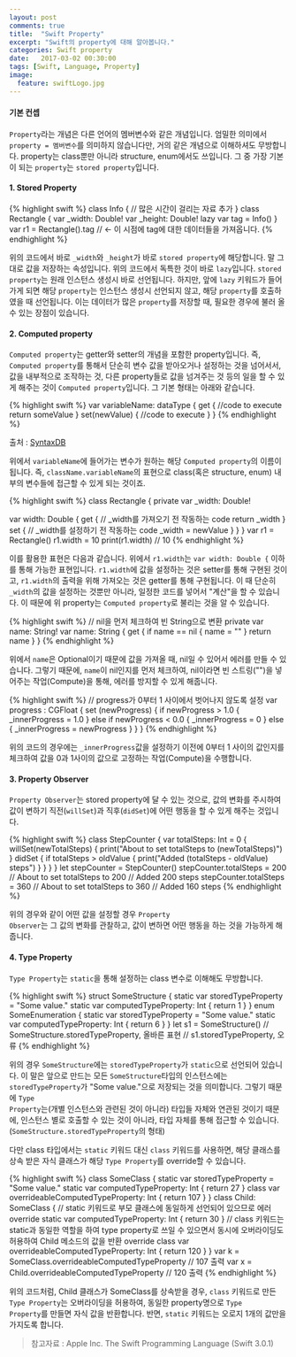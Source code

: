```yaml
---
layout: post
comments: true
title:  "Swift Property"
excerpt: "Swift의 property에 대해 알아봅니다."
categories: Swift property
date:   2017-03-02 00:30:00
tags: [Swift, Language, Property]
image:
  feature: swiftLogo.jpg
---
```



#### 기본 컨셉

<code>Property</code>라는 개념은 다른 언어의 멤버변수와 같은 개념입니다. 엄밀한 의미에서 <code>property = 멤버변수</code>를 의미하지 않습니다만, 거의 같은 개념으로 이해하셔도 무방합니다. property는 class뿐만 아니라 structure, enum에서도 쓰입니다. 그 중 가장 기본이 되는 <code>property</code>는 <code>stored property</code>입니다.

#### 1. Stored Property

{% highlight swift %}
class Info {
  // 많은 시간이 걸리는 자료 추가
}
class Rectangle {
    var _width: Double!
    var _height: Double!
    lazy var tag = Info()
}
var r1 = Rectangle().tag // <- 이 시점에 tag에 대한 데이터들을 가져옵니다.
{% endhighlight %}

위의 코드에서 바로 <code>_width</code>와 <code>_height</code>가 바로 <code>stored property</code>에 해당합니다. 말 그대로 값을 저장하는 속성입니다. 위의 코드에서 독특한 것이 바로 <code>lazy</code>입니다. <code>stored property</code>는 원래 인스턴스 생성시 바로 선언됩니다. 하지만, 앞에 <code>lazy</code> 키워드가 들어가게 되면 해당 <code>property</code>는 인스턴스 생성시 선언되지 않고, 해당  <code>property</code>를 호출하였을 때 선언됩니다. 이는 데이터가 많은 <code>property</code>를 저장할 때, 필요한 경우에 불러 올 수 있는 장점이 있습니다.<!--_-->

#### 2. Computed property

<code>Computed property</code>는 getter와 setter의 개념을 포함한 property입니다. 즉, <code>Computed property</code>를 통해서 단순히 변수 값을 받아오거나 설정하는 것을 넘어서서, 값을 내부적으로 조작하는 것, 다른 property들로 값을 넘겨주는 것 등의 일을 할 수 있게 해주는 것이 <code>Computed property</code>입니다. 그 기본 형태는 아래와 같습니다.

{% highlight swift %}
var variableName: dataType {
    get {
        //code to execute
        return someValue
    }
    set(newValue) {
        //code to execute
    }
}
{% endhighlight %}

출처 : <a href="https://syntaxdb.com/ref/swift/getters-setters">SyntaxDB</a>

위에서 <code>variableName</code>에 들어가는 변수가 원하는 해당 <code>Computed property</code>의 이름이 됩니다. 즉, <code>className.variableName</code>의 표현으로 class(혹은 structure, enum) 내부의 변수들에 접근할 수 있게 되는 것이죠.

{% highlight swift %}
class Rectangle {
  private var _width: Double!

  var width: Double {
    get {
      // _width를 가져오기 전 작동하는 code
      return _width
    } set {
      // _width를 설정하기 전 작동하는 code
      _width = newValue
    }
  }
}
var r1 = Rectangle()
r1.width = 10
print(r1.width) // 10
{% endhighlight %}

이를 활용한 표현은 다음과 같습니다. 위에서 <code>r1.width</code>는 <code>var width: Double {</code> 이하를 통해 가능한 표현입니다. <code>r1.width</code>에 값을 설정하는 것은 setter를 통해 구현된 것이고, <code>r1.width</code>의 출력을 위해 가져오는 것은 getter를 통해 구현됩니다. 이 때 단순히 <code>_width</code>의 값을 설정하는 것뿐만 아니라, 일정한 코드를 넣어서 "계산"을 할 수 있습니다. 이 때문에 위 property는 <code>Computed property</code>로 불리는 것을 알 수 있습니다.<!--_-->

{% highlight swift %}
// nil을 먼저 체크하여 빈 String으로 변환
private var name: String!
var name: String {
  get {
    if name == nil {
      name = ""
    }
    return name
  }
}
{% endhighlight %}

위에서 <code>name</code>은 Optional이기 때문에 값을 가져올 때, nil일 수 있어서 에러를 만들 수 있습니다. 그렇기 때문에, <code>name</code>이 nil인지를 먼저 체크하여, nil이라면 빈 스트링("")을 넣어주는 작업(Compute)을 통해, 에러를 방지할 수 있게 해줍니다.

{% highlight swift %}
// progress가 0부터 1 사이에서 벗어나지 않도록 설정
var progress : CGFloat {
    set (newProgress) {
        if newProgress > 1.0 {
            _innerProgress = 1.0
        } else if newProgress < 0.0 {
            _innerProgress = 0
        } else {
            _innerProgress = newProgress
        }
    }
}
{% endhighlight %}

위의 코드의 경우에는 <code>_innerProgress</code>값을 설정하기 이전에 0부터 1 사이의 값인지를 체크하여 값을 0과 1사이의 값으로 고정하는 작업(Compute)을 수행합니다.<!--_-->

#### 3. Property Observer

<code>Property Observer</code>는 stored property에 달 수 있는 것으로, 값의 변화를 주시하여 값이 변하기 직전(<code>willSet</code>)과 직후(<code>didSet</code>)에 어떤 행동을 할 수 있게 해주는 것입니다.

{% highlight swift %}
class StepCounter {
    var totalSteps: Int = 0 {
        willSet(newTotalSteps) {
            print("About to set totalSteps to \(newTotalSteps)")
        }
        didSet {
            if totalSteps > oldValue  {
                print("Added \(totalSteps - oldValue) steps")
            }
        }
    }
}
let stepCounter = StepCounter()
stepCounter.totalSteps = 200
// About to set totalSteps to 200
// Added 200 steps
stepCounter.totalSteps = 360
// About to set totalSteps to 360
// Added 160 steps
{% endhighlight %}

위의 경우와 같이 어떤 값을 설정할 경우 <code>Property Observer</code>는 그 값의 변화를 관찰하고, 값이 변하면 어떤 행동을 하는 것을 가능하게 해줍니다.

#### 4. Type Property

<code>Type Property</code>는 <code>static</code>을 통해 설정하는 class 변수로 이해해도 무방합니다.

{% highlight swift %}
struct SomeStructure {
    static var storedTypeProperty = "Some value."
    static var computedTypeProperty: Int {
        return 1
    }
}
enum SomeEnumeration {
    static var storedTypeProperty = "Some value."
    static var computedTypeProperty: Int {
        return 6
    }
}
let s1 = SomeStructure()
// SomeStructure.storedTypeProperty, 올바른 표현
// s1.storedTypeProperty, 오류
{% endhighlight %}

위의 경우 <code>SomeStructure</code>에는 <code>storedTypeProperty</code>가 <code>static</code>으로 선언되어 있습니다. 이 말은 앞으로 만드는 모든 <code>SomeStructure</code>타입의 인스턴스에는 <code>storedTypeProperty</code>가 "Some value."으로 저장되는 것을 의미합니다. 그렇기 때문에 <code>Type Property</code>는(개별 인스턴스와 관련된 것이 아니라) 타입들 자체와 연관된 것이기 때문에, 인스턴스 별로 호출할 수 있는 것이 아니라, 타입 자체를 통해 접근할 수 있습니다.(<code>SomeStructure.storedTypeProperty</code>의 형태)

다만 class 타입에서는 <code>static</code> 키워드 대신 <code>class</code> 키워드를 사용하면, 해당 클래스를 상속 받은 자식 클래스가 해당 <code>Type Property</code>를 override할 수 있습니다.

{% highlight swift %}
class SomeClass {
    static var storedTypeProperty = "Some value."
    static var computedTypeProperty: Int {
        return 27
    }
    class var overrideableComputedTypeProperty: Int {
        return 107
    }
}
class Child: SomeClass {
    // static 키워드로 부모 클래스에 동일하게 선언되어 있으므로 에러
    override static var computedTypeProperty: Int {
        return 30
    }
    // class 키워드는 static과 동일한 역할을 하여 type property로 쓰일 수 있으면서 동시에 오버라이딩도 허용하여 Child 메소드의 값을 반환
    override class var overrideableComputedTypeProperty: Int {
        return 120
    }
}
var k = SomeClass.overrideableComputedTypeProperty // 107 출력
var x = Child.overrideableComputedTypeProperty // 120 출력
{% endhighlight %}

위의 코드처럼, Child 클래스가 SomeClass를 상속받을 경우, <code>class</code> 키워드로 만든 <code>Type Property</code>는 오버라이딩을 허용하여, 동일한 property명으로 <code>Type Property</code>를 만들면 자식 값을 반환합니다. 반면, <code>static</code> 키워드는 오로지 1개의 값만을 가지도록 합니다.


> 참고자료 : Apple Inc. The Swift Programming Language (Swift 3.0.1)
